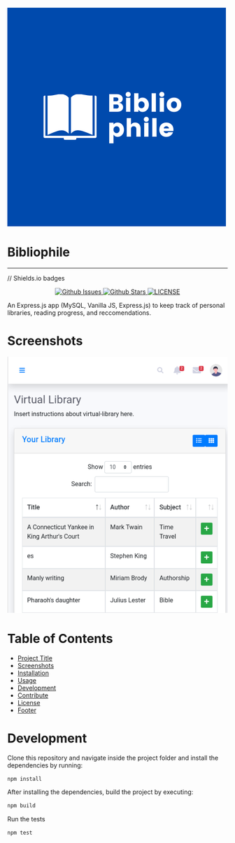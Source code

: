 ![](./public/images/logo.png)

# Bibliophile

<hr>

// Shields.io badges

<p align="center">
  <a href="" target="_blank">
    <img alt="Github Issues" src="https://img.shields.io/github/issues/feydor/bibliophile" />
  </a>
  <a href="" target="_blank">
    <img alt="Github Stars" src="https://img.shields.io/github/stars/feydor/bibliophile" />
  </a>
  <a href="https://github.com/feydor/bibliophile/master/LICENSE" target="_blank">
    <img alt="LICENSE" src="https://img.shields.io/github/license/feydor/bibliophile" />
  </a>
</p>

An Express.js app (MySQL, Vanilla JS, Express.js) to keep track of personal libraries, reading progress, and reccomendations.

# Screenshots

![mobile-dashboard](/examples/mobile-dashboard.png "mb-dashboard")

# Table of Contents

- [Project Title](#bibliophile)
- [Screenshots](#screenshots)
- [Installation](#installation)
- [Usage](#usage)
- [Development](#development)
- [Contribute](#contribute)
- [License](#license)
- [Footer](#footer)

# Development

Clone this repository and navigate inside the project folder and install the dependencies by running:

```sh
npm install
```

After installing the dependencies, build the project by executing:

```sh
npm build
```

Run the tests

```sh
npm test
```
